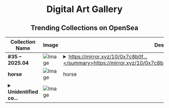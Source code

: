 <div align="center">

# Digital Art Gallery

## Trending Collections on OpenSea

| Collection Name                       | Image                                                                                     | Description                       | OpenSea Link                                                                                          |
|---------------------------------------|-------------------------------------------------------------------------------------------|-----------------------------------|--------------------------------------------------------------------------------------------------------|
| **#35 – 2025.04** | ![Image](https://i.seadn.io/s/raw/files/60f64c6ebce711dda2348f66d3a307f0.png?w=500&auto=format?w=200&auto=format) | <details><summary>https://mirror.xyz/10/0x7c8b0f...</summary>https://mirror.xyz/10/0x7c8b0fc37e0c4e62f8d037dd8e4c273d9413c73e</details> | <details><summary>Link</summary>[#35 – 2025.04](https://opensea.io/collection/35-2025-04)</details> |
| **horse** | ![Image](https://i.seadn.io/s/raw/files/ef32a946ed829599d0cd6303ac86392c.png?w=500&auto=format?w=200&auto=format) | horse | <details><summary>Link</summary>[horse](https://opensea.io/collection/horse-529)</details> |
| **<details><summary>Unidentified co...</summary>Unidentified contract 85772569-e542-49a7-b1fd-ae4b4215995a</details>** | ![Image](https://i.seadn.io/s/raw/files/a837708742ad8afcb35eb60ba787976d.jpg?w=500&auto=format?w=200&auto=format) |  | <details><summary>Link</summary>[Unidentified contract 85772569-e542-49a7-b1fd-ae4b4215995a](https://opensea.io/collection/unidentified-contract-85772569-e542-49a7-b1fd-ae4b)</details> |

</div>